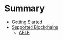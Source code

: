 # Summary

* [Getting Started](GettingStarted/GettingStarted.md)
* [Supported Blockchains](SupportedBlockchains/SupportedBlockchains.md)
    * [AELF](SupportedBlockchains/chain/AELF.md)